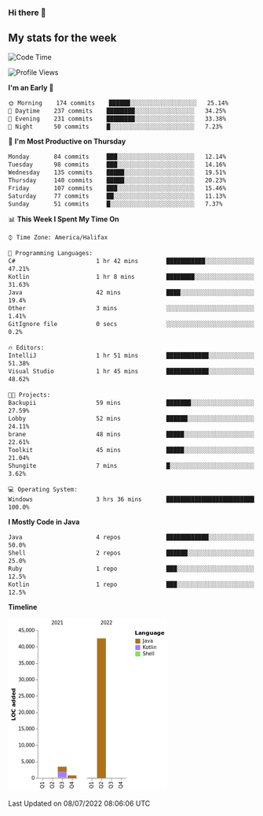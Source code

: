 ### Hi there 👋

## My stats for the week
<!--START_SECTION:waka-->
![Code Time](http://img.shields.io/badge/Code%20Time-303%20hrs%2013%20mins-blue)

![Profile Views](http://img.shields.io/badge/Profile%20Views-0-blue)

**I'm an Early 🐤** 

```text
🌞 Morning    174 commits    ██████░░░░░░░░░░░░░░░░░░░   25.14% 
🌆 Daytime    237 commits    ████████░░░░░░░░░░░░░░░░░   34.25% 
🌃 Evening    231 commits    ████████░░░░░░░░░░░░░░░░░   33.38% 
🌙 Night      50 commits     █░░░░░░░░░░░░░░░░░░░░░░░░   7.23%

```
📅 **I'm Most Productive on Thursday** 

```text
Monday       84 commits     ███░░░░░░░░░░░░░░░░░░░░░░   12.14% 
Tuesday      98 commits     ███░░░░░░░░░░░░░░░░░░░░░░   14.16% 
Wednesday    135 commits    █████░░░░░░░░░░░░░░░░░░░░   19.51% 
Thursday     140 commits    █████░░░░░░░░░░░░░░░░░░░░   20.23% 
Friday       107 commits    ███░░░░░░░░░░░░░░░░░░░░░░   15.46% 
Saturday     77 commits     ██░░░░░░░░░░░░░░░░░░░░░░░   11.13% 
Sunday       51 commits     █░░░░░░░░░░░░░░░░░░░░░░░░   7.37%

```


📊 **This Week I Spent My Time On** 

```text
⌚︎ Time Zone: America/Halifax

💬 Programming Languages: 
C#                       1 hr 42 mins        ███████████░░░░░░░░░░░░░░   47.21% 
Kotlin                   1 hr 8 mins         ████████░░░░░░░░░░░░░░░░░   31.63% 
Java                     42 mins             ████░░░░░░░░░░░░░░░░░░░░░   19.4% 
Other                    3 mins              ░░░░░░░░░░░░░░░░░░░░░░░░░   1.41% 
GitIgnore file           0 secs              ░░░░░░░░░░░░░░░░░░░░░░░░░   0.2%

🔥 Editors: 
IntelliJ                 1 hr 51 mins        ████████████░░░░░░░░░░░░░   51.38% 
Visual Studio            1 hr 45 mins        ████████████░░░░░░░░░░░░░   48.62%

🐱‍💻 Projects: 
Backupii                 59 mins             ███████░░░░░░░░░░░░░░░░░░   27.59% 
Lobby                    52 mins             ██████░░░░░░░░░░░░░░░░░░░   24.11% 
brane                    48 mins             █████░░░░░░░░░░░░░░░░░░░░   22.61% 
Toolkit                  45 mins             █████░░░░░░░░░░░░░░░░░░░░   21.04% 
Shungite                 7 mins              █░░░░░░░░░░░░░░░░░░░░░░░░   3.62%

💻 Operating System: 
Windows                  3 hrs 36 mins       █████████████████████████   100.0%

```

**I Mostly Code in Java** 

```text
Java                     4 repos             ████████████░░░░░░░░░░░░░   50.0% 
Shell                    2 repos             ██████░░░░░░░░░░░░░░░░░░░   25.0% 
Ruby                     1 repo              ███░░░░░░░░░░░░░░░░░░░░░░   12.5% 
Kotlin                   1 repo              ███░░░░░░░░░░░░░░░░░░░░░░   12.5%

```


**Timeline**

![Chart not found](https://raw.githubusercontent.com/lyndseyy/lyndseyy/main/charts/bar_graph.png) 


 Last Updated on 08/07/2022 08:06:06 UTC
<!--END_SECTION:waka-->
